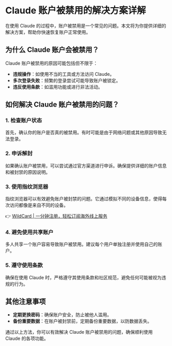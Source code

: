 # Claude 账户被禁用的解决方案详解

在使用 Claude 的过程中，账户被禁用是一个常见的问题。本文将为你提供详细的解决方案，帮助你快速恢复账户正常使用。

## 为什么 Claude 账户会被禁用？

Claude 账户被禁用的原因可能包括但不限于：

- **违规操作**：如使用不当的工具或方法访问 Claude。
- **多次登录失败**：频繁的登录尝试可能导致账户被锁定。
- **违反使用条款**：如滥用功能或进行非法活动。

## 如何解决 Claude 账户被禁用的问题？

### 1. 检查账户状态
首先，确认你的账户是否真的被禁用。有时可能是由于网络问题或其他原因导致无法登录。

### 2. 申诉解封
如果确认账户被禁用，可以尝试通过官方渠道进行申诉。确保提供详细的账户信息和被封禁的原因说明。

### 3. 使用指纹浏览器
指纹浏览器可以有效避免账户被封禁的问题。它通过模拟不同的设备信息，使得每次访问都像是来自不同的设备。

👉 [WildCard | 一分钟注册，轻松订阅海外线上服务](https://bbtdd.com/WildCard)

### 4. 避免使用共享账户
多人共享一个账户容易导致账户被禁用。建议每个用户单独注册并使用自己的账户。

### 5. 遵守使用条款
确保在使用 Claude 时，严格遵守其使用条款和社区规范，避免任何可能被视为违规的行为。

## 其他注意事项

- **定期更换密码**：确保账户安全，防止被他人滥用。
- **备份重要数据**：在账户被封禁前，定期备份重要数据，以防数据丢失。

通过以上方法，你可以有效解决 Claude 账户被禁用的问题，确保顺利使用 Claude 的各项功能。